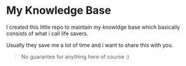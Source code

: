 # My Knowledge Base
I created this little repo to maintain my knowldge base which basically consists of what i call life savers.

Usually they save me a lot of time and i want to share this with you.

> No guarantee for anything here of course :)
